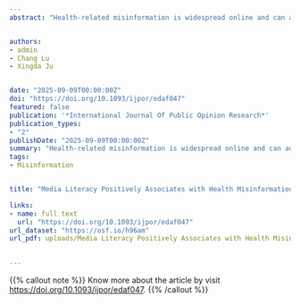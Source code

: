 ```yaml
---
abstract: "Health-related misinformation is widespread online and can adversely affect public well-being. This study examines whether media literacy can effectively combat health misinformation by influencing key stages of the misinformation process: initial credibility discernment, sharing decisions, and response to corrections. We conducted a cross-sectional online survey in China with 693 respondents, assessing their ability to discern misinformation (using both mean rating difference and ROC-based methods), willingness to share information, and continued belief in misinformation after corrections. Results indicated that higher media literacy was associated with better credibility discernment of health information. Media literacy did not significantly associate with sharing discernment; however, respondents with higher media literacy scores exhibited a stronger continued influence effect. Additionally, participants with greater credibility discernment were more discerning in sharing information, although neither discernment index was related to the magnitude of the continued influence effect. These findings highlight a double-edged sword: while media literacy enhances the recognition of false information, it may also engender confidence that makes individuals less receptive to valid corrections. Interventions aiming to combat health misinformation should account for both the beneficial and potentially counterproductive effects of media literacy. The widespread dissemination of health misinformation on the Internet has a detrimental effect on people's lives."


authors:
- admin
- Chang Lu
- Xingda Ju


date: "2025-09-09T00:00:00Z"
doi: "https://doi.org/10.1093/ijpor/edaf047"
featured: false
publication: '*International Journal Of Public Opinion Research*'
publication_types:
- "2"
publishDate: "2025-09-09T00:00:00Z"
summary: "Health-related misinformation is widespread online and can adversely affect public well-being. This study examines whether media literacy can effectively combat health misinformation by influencing key stages of the misinformation process: initial credibility discernment, sharing decisions, and response to corrections. We conducted a cross-sectional online survey in China with 693 respondents, assessing their ability to discern misinformation (using both mean rating difference and ROC-based methods), willingness to share information, and continued belief in misinformation after corrections. Results indicated that higher media literacy was associated with better credibility discernment of health information. Media literacy did not significantly associate with sharing discernment; however, respondents with higher media literacy scores exhibited a stronger continued influence effect. Additionally, participants with greater credibility discernment were more discerning in sharing information, although neither discernment index was related to the magnitude of the continued influence effect. These findings highlight a double-edged sword: while media literacy enhances the recognition of false information, it may also engender confidence that makes individuals less receptive to valid corrections. Interventions aiming to combat health misinformation should account for both the beneficial and potentially counterproductive effects of media literacy. The widespread dissemination of health misinformation on the Internet has a detrimental effect on people's lives."
tags:
- Misinformation


title: "Media Literacy Positively Associates with Health Misinformation Discernment and Inversely with Correction Acceptance"

links:
- name: full text
  url: "https://doi.org/10.1093/ijpor/edaf047"
url_dataset: "https://osf.io/h96am"
url_pdf: uploads/Media Literacy Positively Associates with Health Misinformation Discernment and Inversely with Correction Acceptance.pdf

 
---
```


{{% callout note %}}
Know more about the article by visit https://doi.org/10.1093/ijpor/edaf047.
{{% /callout %}}



